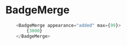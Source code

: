 # BadgeMerge

```javascript
    <BadgeMerge appearance="added" max={99}>
        {3000}
    </BadgeMerge>
```